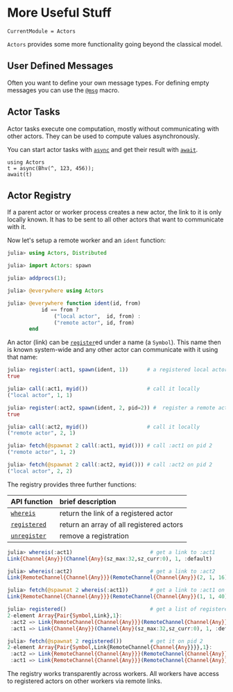 # More Useful Stuff

```@meta
CurrentModule = Actors
```

`Actors` provides some more functionality going beyond the classical model.

## User Defined Messages

Often you want to define your own message types. For  defining empty messages you can use the [`@msg`](@ref) macro.  

## Actor Tasks

Actor tasks execute one computation, mostly without communicating with other actors. They can be used to compute values asynchronously.

You can start actor tasks with [`async`](@ref) and get their result with [`await`](@ref).

```@repl
using Actors
t = async(Bhv(^, 123, 456));
await(t)
```

## Actor Registry

If a parent actor or worker process creates a new actor, the link to it is only locally known. It has to be sent to all other actors that want to communicate with it.

Now let's setup a remote worker and an `ident` function:

```julia
julia> using Actors, Distributed

julia> import Actors: spawn

julia> addprocs(1);

julia> @everywhere using Actors

julia> @everywhere function ident(id, from)
           id == from ?
               ("local actor",  id, from) :
               ("remote actor", id, from)
       end
```

An actor (link) can be [`register`](@ref)ed under a name (a `Symbol`). This name then is known system-wide and any other actor can communicate with it using that name:

```julia
julia> register(:act1, spawn(ident, 1))      # a registered local actor
true

julia> call(:act1, myid())                   # call it locally
("local actor", 1, 1)

julia> register(:act2, spawn(ident, 2, pid=2)) #  register a remote actor on pid 2
true

julia> call(:act2, myid())                   # call it locally
("remote actor", 2, 1)

julia> fetch(@spawnat 2 call(:act1, myid())) # call :act1 on pid 2
("remote actor", 1, 2)

julia> fetch(@spawnat 2 call(:act2, myid())) # call :act2 on pid 2
("local actor", 2, 2)
```

The registry provides three further functions:

| API function | brief description |
|:-------------|:------------------|
| [`whereis`](@ref) | return the link of a registered actor |
| [`registered`](@ref) | return an array of all registered actors |
| [`unregister`](@ref) | remove a registration |

```julia
julia> whereis(:act1)                         # get a link to :act1
Link{Channel{Any}}(Channel{Any}(sz_max:32,sz_curr:0), 1, :default)

julia> whereis(:act2)                         # get a link to :act2
Link{RemoteChannel{Channel{Any}}}(RemoteChannel{Channel{Any}}(2, 1, 16), 2, :default)

julia> fetch(@spawnat 2 whereis(:act1))       # get a link to :act1 on pid 2
Link{RemoteChannel{Channel{Any}}}(RemoteChannel{Channel{Any}}(1, 1, 40), 1, :default)

julia> registered()                           # get a list of registered actors
2-element Array{Pair{Symbol,Link},1}:
 :act2 => Link{RemoteChannel{Channel{Any}}}(RemoteChannel{Channel{Any}}(2, 1, 16), 2, :default)
 :act1 => Link{Channel{Any}}(Channel{Any}(sz_max:32,sz_curr:0), 1, :default)

julia> fetch(@spawnat 2 registered())         # get it on pid 2
2-element Array{Pair{Symbol,Link{RemoteChannel{Channel{Any}}}},1}:
 :act2 => Link{RemoteChannel{Channel{Any}}}(RemoteChannel{Channel{Any}}(2, 1, 16), 2, :default)
 :act1 => Link{RemoteChannel{Channel{Any}}}(RemoteChannel{Channel{Any}}(1, 1, 46), 1, :default)
```

The registry works transparently across workers. All workers have access to registered actors on other workers via remote links.
